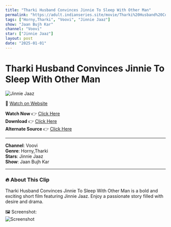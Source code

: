 ```yaml
---
title: "Tharki Husband Convinces Jinnie To Sleep With Other Man"
permalink: "https://adult.indianseries.site/movie/Tharki%20Husband%20Convinces%20Jinnie%20To%20Sleep%20With%20Other%20Man"
tags: ["Horny,Tharki", "Voovi", "Jinnie Jaaz"]
show: "Jaan Bujh Kar"
channel: "Voovi"
star: ["Jinnie Jaaz"]
layout: post
date: "2025-01-01"
---
```


# Tharki Husband Convinces Jinnie To Sleep With Other Man

![Jinnie Jaaz](https://shorts.desisins.com/wp-content/uploads/2024/11/Jinnie-Jaaz-Jaan-Bujh-Kar-Voovi-DesiSins.com_.jpg)

🔗 [Watch on Website](https://adult.indianseries.site/movie/Tharki%20Husband%20Convinces%20Jinnie%20To%20Sleep%20With%20Other%20Man)

**Watch Now** 👉 [Click Here](https://adult.indianseries.site/movie/Tharki%20Husband%20Convinces%20Jinnie%20To%20Sleep%20With%20Other%20Man)  
**Download** 👉 [Click Here](https://adult.indianseries.site/movie/Tharki%20Husband%20Convinces%20Jinnie%20To%20Sleep%20With%20Other%20Man)  
**Alternate Source** 👉 [Click Here](https://adult.indianseries.site/movie/Tharki%20Husband%20Convinces%20Jinnie%20To%20Sleep%20With%20Other%20Man)

---

**Channel**: Voovi  
**Genre**: Horny,Tharki  
**Stars**: Jinnie Jaaz  
**Show**: Jaan Bujh Kar

---

### 🔥 About This Clip

Tharki Husband Convinces Jinnie To Sleep With Other Man is a bold and exciting short film featuring Jinnie Jaaz. Enjoy a passionate story filled with desire and drama.
 
🖼️ Screenshot:  
![Screenshot](https://shorts.desisins.com/wp-content/uploads/2024/11/Jinnie-Jaaz-Jaan-Bujh-Kar-Voovi-DesiSins.com_.jpg)
